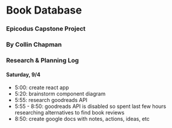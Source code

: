 # Book Database

### Epicodus Capstone Project

### By Collin Chapman



### Research & Planning Log
#### Saturday, 9/4
* 5:00: create react app
* 5:20: brainstorm component diagram
* 5:55: research goodreads API
* 5:55 - 8:50: goodreads API is disabled so spent last few hours researching alternatives to find book reviews
* 8:50: create google docs with notes, actions, ideas, etc 